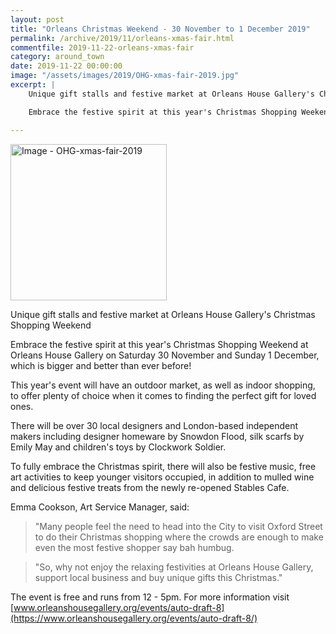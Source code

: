 ```yaml
---
layout: post
title: "Orleans Christmas Weekend - 30 November to 1 December 2019"
permalink: /archive/2019/11/orleans-xmas-fair.html
commentfile: 2019-11-22-orleans-xmas-fair
category: around_town
date: 2019-11-22 00:00:00
image: "/assets/images/2019/OHG-xmas-fair-2019.jpg"
excerpt: |
    Unique gift stalls and festive market at Orleans House Gallery's Christmas Shopping Weekend

    Embrace the festive spirit at this year's Christmas Shopping Weekend at Orleans House Gallery on Saturday 30 November and Sunday 1 December, which is bigger and better than ever before!

---
```

<a href="/assets/images/2019/OHG-xmas-fair-2019.jpg" title="Click for a larger image"><img src="/assets/images/2019/OHG-xmas-fair-2019-thumb.jpg" width="250" alt="Image - OHG-xmas-fair-2019"  class="photo right"/></a>

Unique gift stalls and festive market at Orleans House Gallery's Christmas Shopping Weekend

Embrace the festive spirit at this year's Christmas Shopping Weekend at Orleans House Gallery on Saturday 30 November and Sunday 1 December, which is bigger and better than ever before!

This year's event will have an outdoor market, as well as indoor shopping, to offer plenty of choice when it comes to finding the perfect gift for loved ones.

There will be over 30 local designers and London-based independent makers including designer homeware by Snowdon Flood, silk scarfs by Emily May and children's toys by Clockwork Soldier.

To fully embrace the Christmas spirit, there will also be festive music, free art activities to keep younger visitors occupied, in addition to mulled wine and delicious festive treats from the newly re-opened Stables Cafe.

Emma Cookson, Art Service Manager, said:

> "Many people feel the need to head into the City to visit Oxford Street to do their Christmas shopping where the crowds are enough to make even the most festive shopper say bah humbug.

> "So, why not enjoy the relaxing festivities at Orleans House Gallery, support local business and buy unique gifts this Christmas."

The event is free and runs from 12 - 5pm. For more information visit [www.orleanshousegallery.org/events/auto-draft-8](https://www.orleanshousegallery.org/events/auto-draft-8/)
